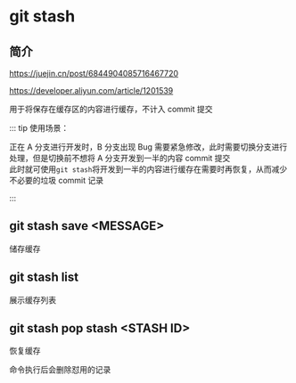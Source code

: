 # git stash

## 简介

https://juejin.cn/post/6844904085716467720

https://developer.aliyun.com/article/1201539

用于将保存在缓存区的内容进行缓存，不计入 commit 提交

::: tip 使用场景：

正在 A 分支进行开发时，B 分支出现 Bug 需要紧急修改，此时需要切换分支进行处理，但是切换前不想将 A 分支开发到一半的内容 commit 提交<br/>
此时就可使用`git stash`将开发到一半的内容进行缓存在需要时再恢复，从而减少不必要的垃圾 commit 记录

:::

## git stash save \<MESSAGE>

储存缓存

## git stash list

展示缓存列表

## git stash pop stash \<STASH ID>

恢复缓存

命令执行后会删除怼用的记录
